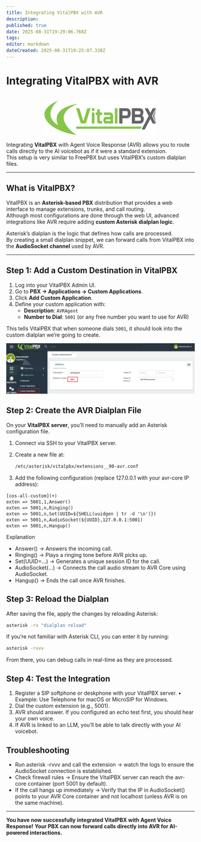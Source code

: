```yaml
---
title: Integrating VitalPBX with AVR
description: 
published: true
date: 2025-08-31T19:29:06.768Z
tags: 
editor: markdown
dateCreated: 2025-08-31T19:25:07.338Z
---
```


# Integrating VitalPBX with AVR
<br>
<div align="center">
  <img src="/images/vitalpbx/vitalpbx-logo.png" alt="Vitalpbx" width="300"/>
</div>

Integrating **VitalPBX** with Agent Voice Response (AVR) allows you to route calls directly to the AI voicebot as if it were a standard extension.  
This setup is very similar to FreePBX but uses VitalPBX’s custom dialplan files.

---

## What is VitalPBX?

VitalPBX is an **Asterisk-based PBX** distribution that provides a web interface to manage extensions, trunks, and call routing.  
Although most configurations are done through the web UI, advanced integrations like AVR require adding **custom Asterisk dialplan logic**.

Asterisk’s dialplan is the logic that defines how calls are processed.  
By creating a small dialplan snippet, we can forward calls from VitalPBX into the **AudioSocket channel** used by AVR.

---

## Step 1: Add a Custom Destination in VitalPBX

1. Log into your VitalPBX Admin UI.  
2. Go to **PBX → Applications → Custom Applications**.  
3. Click **Add Custom Application**.  
4. Define your custom application with:  
   - **Description**: `AVRAgent`  
   - **Number to Dial**: `5001` (or any free number you want to use for AVR)  

This tells VitalPBX that when someone dials `5001`, it should look into the custom dialplan we’re going to create.


![vitalpbx-conf.png](/images/vitalpbx/vitalpbx-conf.png)


## Step 2: Create the AVR Dialplan File

On your **VitalPBX server**, you’ll need to manually add an Asterisk configuration file.  

1. Connect via SSH to your VitalPBX server.  
2. Create a new file at:  

   ```bash
   /etc/asterisk/vitalpbx/extensions__90-avr.conf
   ```
3.	Add the following configuration (replace 127.0.0.1 with your avr-core IP address):

```asterisk
[cos-all-custom](+)
exten => 5001,1,Answer()
exten => 5001,n,Ringing()
exten => 5001,n,Set(UUID=${SHELL(uuidgen | tr -d '\n')})
exten => 5001,n,AudioSocket(${UUID},127.0.0.1:5001)
exten => 5001,n,Hangup()
```

Explanation
- Answer() → Answers the incoming call.
- Ringing() → Plays a ringing tone before AVR picks up.
- Set(UUID=...) → Generates a unique session ID for the call.
- AudioSocket(...) → Connects the call audio stream to AVR Core using AudioSocket.
- Hangup() → Ends the call once AVR finishes.

## Step 3: Reload the Dialplan

After saving the file, apply the changes by reloading Asterisk:

```bash
asterisk -rx "dialplan reload"
```

If you’re not familiar with Asterisk CLI, you can enter it by running:

```bash
asterisk -rvvv
```

From there, you can debug calls in real-time as they are processed.

## Step 4: Test the Integration

1.	Register a SIP softphone or deskphone with your VitalPBX server.
	•	Example: Use Telephone for macOS or MicroSIP for Windows.
2.	Dial the custom extension (e.g., 5001).
3.	AVR should answer. If you configured an echo test first, you should hear your own voice.
4.	If AVR is linked to an LLM, you’ll be able to talk directly with your AI voicebot.

## Troubleshooting

- Run asterisk -rvvv and call the extension → watch the logs to ensure the AudioSocket connection is established.
- Check firewall rules → Ensure the VitalPBX server can reach the avr-core container (port 5001 by default).
- If the call hangs up immediately → Verify that the IP in AudioSocket() points to your AVR Core container and not localhost (unless AVR is on the same machine).

---

**You have now successfully integrated VitalPBX with Agent Voice Response!**
**Your PBX can now forward calls directly into AVR for AI-powered interactions.**